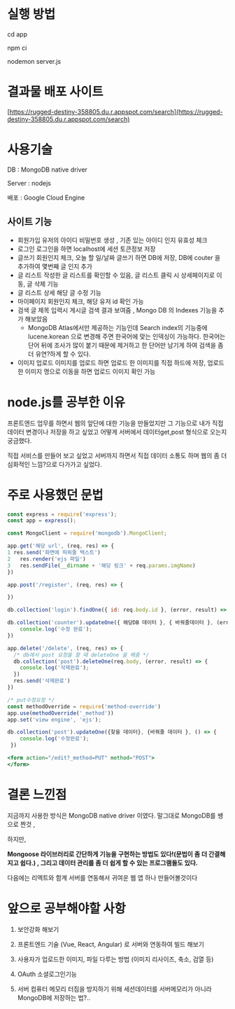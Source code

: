 # 실행 방법
cd app

npm ci

nodemon server.js
# 결과물 배포 사이트

[https://rugged-destiny-358805.du.r.appspot.com/search](https://rugged-destiny-358805.du.r.appspot.com/search)

# 사용기술

DB : MongoDB native driver

Server : nodejs

배포 : Google Cloud Engine

## 사이트 기능

- 회원가입 유저의 아이디 비밀번호 생성 , 기존 있는 아이디 인지 유효성 체크
- 로그인 로그인을 하면 localhost에 세션 토큰정보 저장
- 글쓰기 회원인지 체크, 오늘 할 일/날짜 글쓰기 하면 DB에 저장, DB에 couter 을 추가하여 몇번째 글 인지 추가
- 글 리스트 작성한 글 리스트를 확인할 수 있음, 글 리스트 클릭 시 상세페이지로 이동, 글 삭제 기능
- 글 리스트 상세 해당 글 수정 기능
- 마이페이지 회원인지 체크, 해당 유저 id 확인 가능
- 검색 글 제목 입력시 게시글 검색 결과 보여줌 , Mongo DB 의 Indexes 기능을 추가 해보았음
    - MongoDB Atlas에서만 제공하는 기능인데 Search index의 기능중에 lucene.korean 으로 변경해 주면 한국어에 맞는 인덱싱이 가능하다. 한국어는 단어 뒤에 조사가 많이 붙기 때문에 제거하고 한 단어만 남기게 하여 검색을 좀 더 유연?하게 할 수 있다.
- 이미지 업로드 이미지를 업로드 하면 업로드 한 이미지를 직접 하드에 저장, 업로드 한 이미지 명으로 이동을 하면 업로드 이미지 확인 가능

# node.js를 공부한 이유

프론트엔드 업무를 하면서 웹의 앞단에 대한 기능을 만들었지만 그 기능으로 내가 직접 데이터 변경이나 저장을 하고 싶었고 어떻게 서버에서 데이터get,post 형식으로 오는지 궁금했다.

직접 서비스를 만들어 보고 싶었고 서버까지 하면서 직접 데이터 소통도 하며 웹의 좀 더 심화적인 느낌?으로 다가가고 싶었다.

# 주로 사용했던 문법

```jsx
const express = require('express');
const app = express();
```

```jsx
const MongoClient = require('mongodb').MongoClient;
```

```jsx
app.get('해당 url', (req, res) => {
1 res.send('화면에 띄워줄 텍스트')
2	res.render('ejs 파일')
3	res.sendFile(__dirname + '해당 링크' + req.params.imgName)
})
```

```jsx
app.post('/register', (req, res) => {

})
```

```jsx
db.collection('login').findOne({ id: req.body.id }, (error, result) => {  })
```

```jsx
db.collection('counter').updateOne({ 해당DB 데이터 }, { 바꿔줄데이터 }, (error, result) => {
	console.log('수정 완료');
})

```

```jsx
app.delete('/delete', (req, res) => {
  /* db에서 post 요청을 할 때 deleteOne 을 해줌 */
  db.collection('post').deleteOne(req.body, (error, result) => {
    console.log('삭제완료');
  })
  res.send('삭제완료')
})
```

```jsx
/* put수정요청 */
const methodOverride = require('method-override')
app.use(methodOverride('_method'))
app.set('view engine', 'ejs');

db.collection('post').updateOne({찾을 데이터}, {바꿔줄 데이터 }, () => {
    console.log('수정완료');
 })

<form action="/edit?_method=PUT" method="POST">
</form>
```

# 결론 느낀점

지금까지 사용한 방식은 MongoDB native driver 이였다. 말그대로 MongoDB를 쌩으로 짠것 ,

하지만,

**Mongoose 라이브러리로 간단하게 기능을 구현하는 방법도 있다!(문법이 좀 더 간결해지고 쉽다.) , 그리고 데이터 관리를 좀 더 쉽게 할 수 있는 프로그램들도 있다.**

다음에는 리엑트와 함계 서버를 연동해서 귀여운 웹 앱 하나 만들어볼것이다

# 앞으로 공부해야할 사항

1. 보안강화 해보기

2. 프론트엔드 기술 (Vue, React, Angular) 로 서버와 연동하여 빌드 해보기

3. 사용자가 업로드한 이미지, 파일 다루는 방법 (이미지 리사이즈, 축소, 검열 등)

4. OAuth 소셜로그인기능

5. 서버 컴퓨터 메모리 터짐을 방지하기 위해 세션데이터를 서버메모리가 아니라 MongoDB에 저장하는 법?..